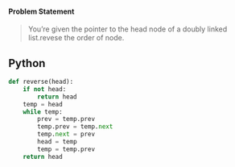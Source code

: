 #### Problem Statement
>You’re given the pointer to the head node of a doubly linked list.revese the order of node.

## Python
```python
def reverse(head):
    if not head:
        return head
    temp = head
    while temp:
        prev = temp.prev
        temp.prev = temp.next
        temp.next = prev
        head = temp
        temp = temp.prev
    return head
```